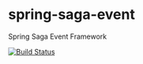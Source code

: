 # spring-saga-event
Spring Saga Event Framework

[![Build Status](https://travis-ci.org/richygreat/spring-saga-event.svg?branch=master)](https://travis-ci.org/richygreat/spring-saga-event)
